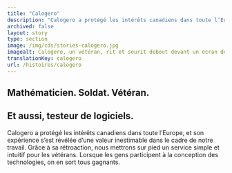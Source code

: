 ```yaml
---
title: "Calogero"
description: "Calogero a protégé les intérêts canadiens dans toute l’Europe, et son expérience s’est révélée d’une valeur inestimable dans le cadre de notre travail."
archived: false
layout: story
type: section
image: /img/cds/stories-calogero.jpg
imagealt: Calogero, un vétéran, rit et sourit debout devant un écran décoratif dans son salon.
translationKey: calogero
url: /histoires/calogero
---
```

## Mathématicien. Soldat. Vétéran.
## Et aussi, testeur de logiciels.

Calogero a protégé les intérêts canadiens dans toute l’Europe, et son expérience s’est révélée d’une valeur inestimable dans le cadre de notre travail. Grâce à sa rétroaction, nous mettrons sur pied un service simple et intuitif pour les vétérans. Lorsque les gens participent à la conception des technologies, on en sort tous gagnants.